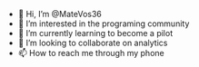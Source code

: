 - 👋 Hi, I’m @MateVos36
- 👀 I’m interested in the programing community 
- 🌱 I’m currently learning to become a pilot 
- 💞️ I’m looking to collaborate on analytics 
- 📫 How to reach me through my phone 

<!---
MateVos36/MateVos36 is a ✨ special ✨ repository because its `README.md` (this file) appears on your GitHub profile.
You can click the Preview link to take a look at your changes.
--->
